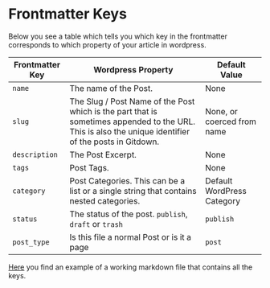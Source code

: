 # Frontmatter Keys

Below you see a table which tells you which key in the frontmatter corresponds to which property of your article in wordpress.

| Frontmatter Key | Wordpress Property | Default Value |
|---|---|---|
| `name` | The name of the Post. | None |
| `slug` | The Slug / Post Name of the Post which is the part that is sometimes appended to the URL. This is also the unique identifier of the posts in Gitdown. | None, or coerced from name |
| `description` | The Post Excerpt. | None |
| `tags` | Post Tags. | None |
| `category` | Post Categories. This can be a list or a single string that contains nested categories. | Default WordPress Category |
| `status` | The status of the post. `publish`, `draft` or `trash` | `publish` |
| `post_type` | Is this file a normal Post or is it a page | `post` |

[Here](example.md) you find an example of a working markdown file that contains all the keys.
